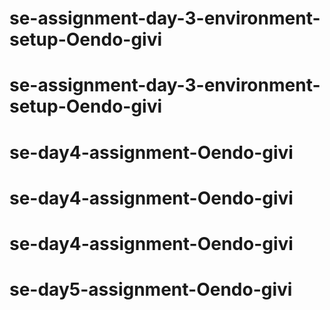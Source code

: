 # se-assignment-day-3-environment-setup-Oendo-givi
# se-assignment-day-3-environment-setup-Oendo-givi
# se-day4-assignment-Oendo-givi
# se-day4-assignment-Oendo-givi
# se-day4-assignment-Oendo-givi
# se-day5-assignment-Oendo-givi
